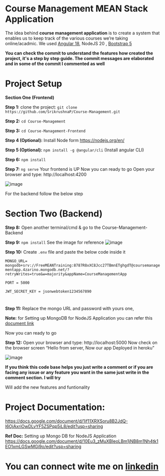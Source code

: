 # Course Management MEAN Stack Application 
The idea behind **course management application** is to create a system that enables us to keep track of the various courses we’re taking online/acadmic.
We used [Angular 18](https://angular.dev/overview), NodeJS 20 , [Bootstrap 5](https://getbootstrap.com/docs/5.3/getting-started/introduction/)

**You can check the commit to understand the features how created the project, it's a step by step guide. The commit messages are elaborated and in some of the commit I commented as well**

# Project Setup
**Section One (Frontend)**

**Step 1:** clone the project: ``` git clone https://github.com/SrikrushnaP/Course-Management.git ```

**Step 2:** ``` cd Course-Management ```

**Step 3:** ``` cd Course-Management-Frontend ```

**Step 4 (Optional):** Install Node form https://nodejs.org/en/

**Step 5 (Optional):** ``` npm install -g @angular/cli ``` (Install angular CLI)

**Step 6:** ``` npm install ```

**Step 7:** ``` ng serve ```
Your frontend is UP Now you can ready to go 
Open your browser and type: http://localhost:4200

![image](https://github.com/SrikrushnaP/Course-Management/assets/16863254/ffb926e4-9248-4ee4-9b50-600d74f3393b)


For the backend follow the below step
# Section Two (Backend)
**Step 8:** Open another terminal/cmd & go to the Course-Management-Backend

**Step 9:** ``` npm install ```
        	See the image for reference
         ![image](https://github.com/SrikrushnaP/Course-Management/assets/16863254/0ce92911-51c4-4be0-9128-152df85f5f72)

**Step 10:** Create ``` .env ``` file and paste the below code inside it

``` MONGO_URL= mongodb+srv://FreeMEANTraining:8787R8xXC8Jcc27TBmnETghgdT@coursemanagementapp.4zarino.mongodb.net/?retryWrites=true&w=majority&appName=CourseManagementApp ```

``` PORT = 5000 ```

``` JWT_SECRET_KEY = jsonwebtoken1234567890 ```
#
**Step 11:** Replace the mongo URL and password with yours one,

**Note:** for Setting up MongoDB for NodeJS Application you can refer this [document link](https://docs.google.com/document/d/10Eu3_zMuXBIeoLBm1jNB8m1Nh4tk1EO1xmLGSwMGi9o/edit?usp=sharing)

Now you can ready to go 

**Step 12:** Open your browser and type: http://localhost:5000
 Now check on the browser screen “Hello from server, Now our app Deployed in heroku”

![image](https://github.com/SrikrushnaP/Course-Management/assets/16863254/80f31198-b219-4a70-8940-b9efdd37c94b)

**If you think this code base helps you just write a comment or if you are facing any issue or any feature you want in the same just write in the comment section.  I will try**

Will add the new features and funtionality
# 

# Project Documentation: 
https://docs.google.com/document/d/1if11XRXSoru8B2JdQ-l6OjAxriOwDLvYF5ZSPqp5iL8/edit?usp=sharing

**Ref Doc:** Setting up Mongo DB for NodeJS Application
https://docs.google.com/document/d/10Eu3_zMuXBIeoLBm1jNB8m1Nh4tk1EO1xmLGSwMGi9o/edit?usp=sharing

# You can connect wite me on [linkedin](https://www.linkedin.com/in/srikrushnapal/) 
